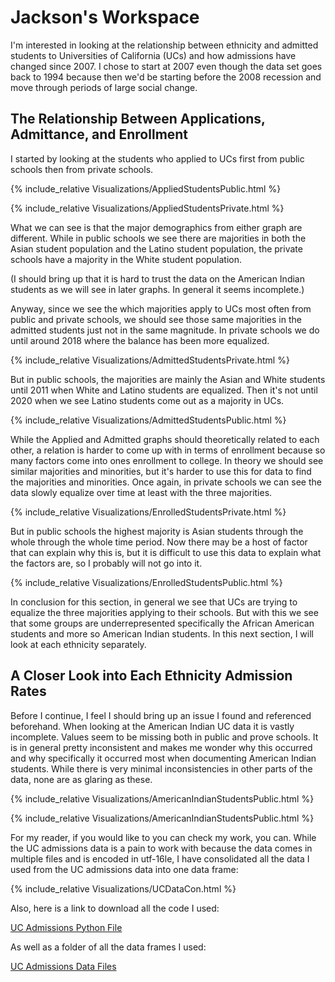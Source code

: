 # Jackson's Workspace


I'm interested in looking at the relationship between ethnicity and admitted students to Universities of California (UCs) and how admissions have changed since 2007. I chose to start at 2007 even though the data set goes back to 1994 because then we'd be starting before the 2008 recession and move through periods of large social change.





## The Relationship Between Applications, Admittance, and Enrollment


I started by looking at the students who applied to UCs first from public schools then from private schools.

{% include_relative Visualizations/AppliedStudentsPublic.html %}

{% include_relative Visualizations/AppliedStudentsPrivate.html %}

What we can see is that the major demographics from either graph are different. While in public schools we see there are majorities in both the Asian student population and the Latino student population, the private schools have a majority in the White student population.

(I should bring up that it is hard to trust the data on the American Indian students as we will see in later graphs. In general it seems incomplete.)

Anyway, since we see the which majorities apply to UCs most often from public and private schools, we should see those same majorities in the admitted students just not in the same magnitude. In private schools we do until around 2018 where the balance has been more equalized.

{% include_relative Visualizations/AdmittedStudentsPrivate.html %}

But in public schools, the majorities are mainly the Asian and White students until 2011 when White and Latino students are equalized. Then it's not until 2020 when we see Latino students come out as a majority in UCs.

{% include_relative Visualizations/AdmittedStudentsPublic.html %}

While the Applied and Admitted graphs should theoretically related to each other, a relation is harder to come up with in terms of enrollment because so many factors come into ones enrollment to college. In theory we should see similar majorities and minorities, but it's harder to use this for data to find the majorities and minorities. Once again, in private schools we can see the data slowly equalize over time at least with the three majorities.

{% include_relative Visualizations/EnrolledStudentsPrivate.html %}

But in  public schools the highest majority is Asian students through the whole through the whole time period. Now there may be a host of factor that can explain why this is, but it is difficult to use this data to explain what the factors are, so I probably will not go into it.
 
{% include_relative Visualizations/EnrolledStudentsPublic.html %}

In conclusion for this section, in general we see that UCs are trying to equalize the three majorities applying to their schools. But with this we see that some groups are underrepresented specifically the African American students and more so American Indian students. In this next section, I will look at each ethnicity separately.

## A Closer Look into Each Ethnicity Admission Rates

Before I continue, I feel I should bring up an issue I found and referenced beforehand. When looking at the American Indian UC data it is vastly incomplete. Values seem to be missing both in public and prove schools. It is in general pretty inconsistent and makes me wonder why this occurred and why specifically it occurred most when documenting American Indian students. While there is very minimal inconsistencies in other parts of the data, none are as glaring as these.

{% include_relative Visualizations/AmericanIndianStudentsPublic.html %}


{% include_relative Visualizations/AmericanIndianStudentsPublic.html %}







For my reader, if you would like to you can check my work, you can. While the UC admissions data is a pain to work with because the data comes in multiple files and is encoded in utf-16le, I have consolidated all the data I used from the UC admissions data into one data frame:

{% include_relative Visualizations/UCDataCon.html %}

Also, here is a link to download all the code I used:

[UC Admissions Python File](https://drive.google.com/file/d/1E6izir4fjy9AapawBEvNEvForzPyTJct/view?usp=sharing)

As well as a folder of all the data frames I used:

[UC Admissions Data Files](https://drive.google.com/file/d/1khTUOeadGzKHnIAH9RYK9qq-trh-6jU6/view?usp=sharing)